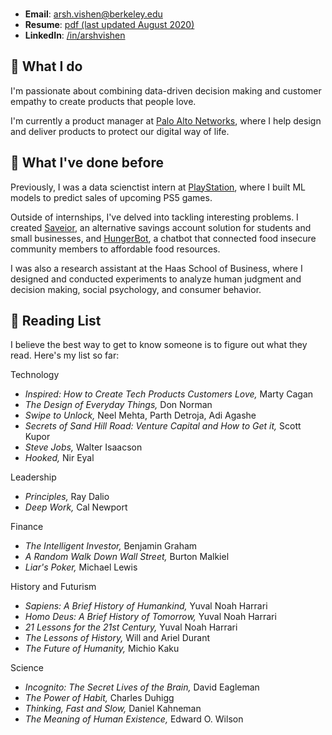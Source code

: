 <br>

- **Email**: arsh.vishen@berkeley.edu
- **Resume**: [pdf (last updated August 2020)](publicresumedoc.pdf)
- **LinkedIn**: [/in/arshvishen](http://linkedin.com/in/arshvishen)

## 🤷 What I do

I'm passionate about combining data-driven decision making and customer empathy to create products that people love. 

I'm currently a product manager at [Palo Alto Networks](https://www.paloaltonetworks.com/), where I help design and deliver products to protect our digital way of life. 

## 🦕 What I've done before

Previously, I was a data scienctist intern at [PlayStation](https://www.playstation.com/en-us/), where I built ML models to predict sales of upcoming PS5 games. 

Outside of internships, I've delved into tackling interesting problems. I created [Saveior](https://saveior.com/), an alternative savings account solution for students and small businesses, and [HungerBot](https://scet.berkeley.edu/uc-berkeley-app-locates-food-pantries/0), a chatbot that connected food insecure community members to affordable food resources.

I was also a research assistant at the Haas School of Business, where I designed and conducted experiments to analyze human judgment and decision making, social psychology, and consumer behavior. 

## 📠 Reading List 

I believe the best way to get to know someone is to figure out what they read. Here's my list so far: 


Technology 

- <i> Inspired: How to Create Tech Products Customers Love, </i> Marty Cagan
- <i> The Design of Everyday Things, </i> Don Norman 
- <i> Swipe to Unlock, </i> Neel Mehta, Parth Detroja, Adi Agashe 
- <i> Secrets of Sand Hill Road: Venture Capital and How to Get it, </i> Scott Kupor
- <i> Steve Jobs, </i> Walter Isaacson 
- <i> Hooked, </i> Nir Eyal
 
Leadership

- <i> Principles, </i> Ray Dalio 
- <i> Deep Work, </i> Cal Newport

Finance 

- <i> The Intelligent Investor, </i> Benjamin Graham
- <i> A Random Walk Down Wall Street, </i> Burton Malkiel 
- <i> Liar's Poker, </i> Michael Lewis 
 
History and Futurism
 - <i> Sapiens: A Brief History of Humankind, </i> Yuval Noah Harrari
 - <i> Homo Deus: A Brief History of Tomorrow, </i> Yuval Noah Harrari 
 - <i> 21 Lessons for the 21st Century, </i> Yuval Noah Harrari 
 - <i> The Lessons of History, </i> Will and Ariel Durant 
 - <i> The Future of Humanity, </i> Michio Kaku 
 
 Science

 - <i> Incognito: The Secret Lives of the Brain, </i> David Eagleman 
 - <i> The Power of Habit, </i> Charles Duhigg 
 - <i> Thinking, Fast and Slow, </i> Daniel Kahneman 
 - <i> The Meaning of Human Existence, </i> Edward O. Wilson 
 
 
 
 
  
  

